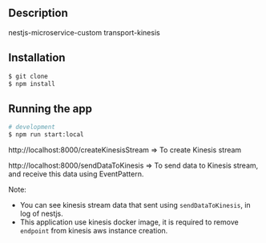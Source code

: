 
## Description

nestjs-microservice-custom transport-kinesis

## Installation

```bash
$ git clone 
$ npm install
```

## Running the app

```bash
# development
$ npm run start:local

```


http://localhost:8000/createKinesisStream => To create Kinesis stream 

http://localhost:8000/sendDataToKinesis => To send data to Kinesis stream, and receive this data using EventPattern.

Note: 
- You can see kinesis stream data that sent using `sendDataToKinesis`, in log of nestjs.
- This application use kinesis docker image, it is required to remove `endpoint` from kinesis aws instance creation.